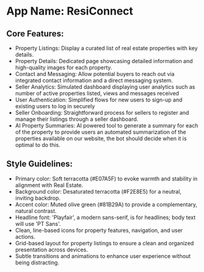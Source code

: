 # **App Name**: ResiConnect

## Core Features:

- Property Listings: Display a curated list of real estate properties with key details.
- Property Details: Dedicated page showcasing detailed information and high-quality images for each property.
- Contact and Messaging: Allow potential buyers to reach out via integrated contact information and a direct messaging system.
- Seller Analytics: Simulated dashboard displaying user analytics such as number of active properties listed, views and messages received
- User Authentication: Simplified flows for new users to sign-up and existing users to log in securely
- Seller Onboarding: Straightforward process for sellers to register and manage their listings through a seller dashboard.
- AI Property Summaries: AI powered tool to generate a summary for each of the property to provide users an automated summarization of the properties available on our website, the bot should decide when it is optimal to do this.

## Style Guidelines:

- Primary color: Soft terracotta (#E07A5F) to evoke warmth and stability in alignment with Real Estate.
- Background color: Desaturated terracotta (#F2E8E5) for a neutral, inviting backdrop.
- Accent color: Muted olive green (#81B29A) to provide a complementary, natural contrast.
- Headline font: 'Playfair', a modern sans-serif, is for headlines; body text will use 'PT Sans'.
- Clean, line-based icons for property features, navigation, and user actions.
- Grid-based layout for property listings to ensure a clean and organized presentation across devices.
- Subtle transitions and animations to enhance user experience without being distracting.